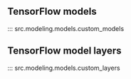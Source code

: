 ## TensorFlow models
::: src.modeling.models.custom_models

## TensorFlow model layers
::: src.modeling.models.custom_layers